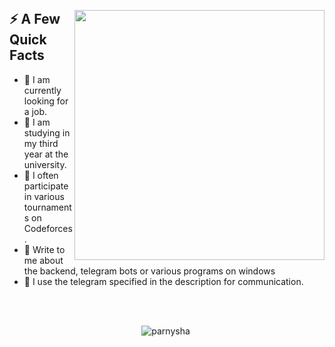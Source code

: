 
</a>

</br>

<div>
  <img width="400px" align="right" src="https://cdn.tomondre.com/this-is-fine.jpg" />
  <h2>⚡️ A Few Quick Facts</h2>
  <ul>
    <li>🔭 I am currently looking for a job.</li>
    <li>🧐 I am studying in my third year at the university.</li>
    <li>📝 I often participate in various tournaments on Codeforces.</li>
    <li>💬 Write to me about the backend, telegram bots or various programs on windows</li>
    <li>📙 I use the telegram specified in the description for communication.</li>
  </ul>
</div>

</br>
</br>

<p align="center"> <img src="https://github-readme-stats.vercel.app/api?username=parnysha&show_icons=true&theme=great-gatsby" alt="parnysha" />

<img width="0" src="https://visitor-badge.glitch.me/badge?page_id=parnysha.parnysha" />